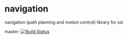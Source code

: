 # navigation
navigation (path planning and motion control) library for ssl

master:
[![Build Status](https://travis-ci.org/krssg-ssl/navigation.svg?branch=master)](https://travis-ci.org/krssg-ssl/navigation)